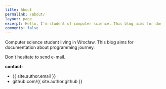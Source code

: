 ```yaml
---
title: About
permalink: /about/
layout: page
excerpt: Hello, I'm student of computer science. This blog aims for documentation about my programming journey.
comments: false
---
```


Computer science student living in Wrocław. This blog aims for documentation about programming journey.

Don't hesitate to send e-mail.

**contact:**

- {{ site.author.email }}
- github.com/{{ site.author.github }}
